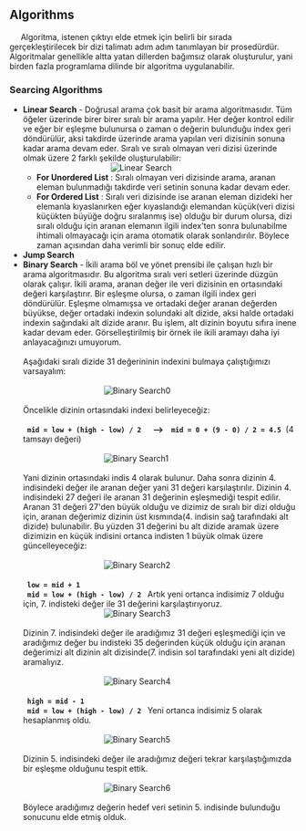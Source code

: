 <h2>Algorithms</h2>
<p>&nbsp&nbsp&nbsp&nbsp&nbspAlgoritma, istenen çıktıyı elde etmek için belirli bir sırada gerçekleştirilecek bir dizi talimatı adım adım tanımlayan bir prosedürdür. Algoritmalar genellikle altta yatan dillerden bağımsız olarak oluşturulur, yani birden fazla programlama dilinde bir algoritma uygulanabilir.</p>
<h3>Searcing Algorithms</h3>
<ul>
    <li>
        <b>Linear Search</b> - Doğrusal arama çok basit bir arama algoritmasıdır. Tüm öğeler üzerinde birer birer sıralı bir arama yapılır. Her değer kontrol edilir ve eğer bir eşleşme bulunursa o zaman o değerin bulunduğu index geri döndürülür, aksi takdirde üzerinde arama yapılan veri dizisinin sonuna kadar arama devam eder. Sıralı ve sıralı olmayan veri dizisi üzerinde olmak üzere 2 farklı şekilde oluşturulabilir:
        <ul>
            &nbsp&nbsp&nbsp&nbsp&nbsp&nbsp&nbsp&nbsp&nbsp&nbsp&nbsp&nbsp&nbsp&nbsp&nbsp&nbsp&nbsp&nbsp&nbsp&nbsp&nbsp&nbsp&nbsp&nbsp&nbsp&nbsp&nbsp&nbsp&nbsp&nbsp&nbsp&nbsp&nbsp<img src="https://github.com/zumrudu-anka/Algorithms/blob/master/Presentation/linear_search.gif" alt="Linear Search"/>
            <li>
                <b>For Unordered List</b> : Sıralı olmayan veri dizisinde arama, aranan eleman bulunmadığı takdirde veri setinin sonuna kadar devam eder.
            </li>
            <li>
                <b>For Ordered List</b> : Sıralı veri dizisinde ise aranan eleman dizideki her elemanla kıyaslanırken eğer kıyaslandığı elemandan küçük(veri dizisi küçükten büyüğe doğru sıralanmış ise) olduğu bir durum olursa, dizi sıralı olduğu için aranan elemanın ilgili index'ten sonra bulunabilme ihtimali olmayacağı için arama otomatik olarak sonlandırılır. Böylece zaman açısından daha verimli bir sonuç elde edilir.
            </li>
        </ul>
    </li>
    <li>
        <b>Jump Search</b>
    </li>
    <li>
        <b>Binary Search</b> - İkili arama böl ve yönet prensibi ile çalışan hızlı bir arama algoritmasıdır. Bu algoritma sıralı veri setleri üzerinde düzgün olarak çalışır. İkili arama, aranan değer ile veri dizisinin en ortasındaki değeri karşılaştırır. Bir eşleşme olursa, o zaman ilgili index geri döndürülür. Eşleşme olmamışsa ve ortadaki değer aranan değerden büyükse, değer ortadaki indexin solundaki alt dizide, aksi halde ortadaki indexin sağındaki alt dizide aranır. Bu işlem, alt dizinin boyutu sıfıra inene kadar devam eder. Görselleştirilmiş bir örnek ile ikili aramayı daha iyi anlayacağınızı umuyorum.<br><br>
    Aşağıdaki sıralı dizide 31 değerininin indexini bulmaya çalıştığımızı varsayalım:<br><br>  &nbsp&nbsp&nbsp&nbsp&nbsp&nbsp&nbsp&nbsp&nbsp&nbsp&nbsp&nbsp&nbsp&nbsp&nbsp&nbsp&nbsp&nbsp&nbsp&nbsp&nbsp&nbsp&nbsp&nbsp&nbsp&nbsp&nbsp&nbsp&nbsp&nbsp&nbsp&nbsp&nbsp&nbsp&nbsp&nbsp<img src="https://github.com/zumrudu-anka/Algorithms/blob/master/Presentation/binary_search_0.jpg" alt="Binary Search0"/><br><br>
        Öncelikle dizinin ortasındaki indexi belirleyeceğiz:<br>
        <br><code><b> mid = low + (high - low) / 2 </code> &nbsp&nbsp --> &nbsp&nbsp <code>mid = 0 + (9 - 0) / 2 = 4.5</code></b>&nbsp&nbsp(4 tamsayı değeri)<br><br>      &nbsp&nbsp&nbsp&nbsp&nbsp&nbsp&nbsp&nbsp&nbsp&nbsp&nbsp&nbsp&nbsp&nbsp&nbsp&nbsp&nbsp&nbsp&nbsp&nbsp&nbsp&nbsp&nbsp&nbsp&nbsp&nbsp&nbsp&nbsp&nbsp&nbsp&nbsp&nbsp&nbsp&nbsp&nbsp&nbsp<img src="https://github.com/zumrudu-anka/Algorithms/blob/master/Presentation/binary_search_1.jpg" alt="Binary Search1"/><br><br>
        Yani dizinin ortasındaki indis 4 olarak bulunur. Daha sonra dizinin 4. indisindeki değer ile aranan değer yani 31 değeri karşılaştırılır. Dizinin 4. indisindeki 27 değeri ile aranan 31 değerinin eşleşmediği tespit edilir. Aranan 31 değeri 27'den büyük olduğu ve dizimiz de sıralı bir dizi olduğu için, aranan değerimiz dizinin üst kısmında(4. indisin sağ tarafındaki alt dizide) bulunabilir. Bu yüzden 31 değerini bu alt dizide aramak üzere dizimizin en küçük indisini ortanca indisten 1 büyük olmak üzere güncelleyeceğiz:<br><br>
 &nbsp&nbsp&nbsp&nbsp&nbsp&nbsp&nbsp&nbsp&nbsp&nbsp&nbsp&nbsp&nbsp&nbsp&nbsp&nbsp&nbsp&nbsp&nbsp&nbsp&nbsp&nbsp&nbsp&nbsp&nbsp&nbsp&nbsp&nbsp&nbsp&nbsp&nbsp&nbsp&nbsp&nbsp&nbsp&nbsp<img src="https://github.com/zumrudu-anka/Algorithms/blob/master/Presentation/binary_search_2.jpg" alt="Binary Search2"/><br><br>
        <code><b> low = mid + 1 </b></code><br><code><b> mid = low + (high - low) / 2 </b></code>
        Artık yeni ortanca indisimiz 7 olduğu için, 7. indisteki değer ile 31 değerini karşılaştırıyoruz.<br>
 &nbsp&nbsp&nbsp&nbsp&nbsp&nbsp&nbsp&nbsp&nbsp&nbsp&nbsp&nbsp&nbsp&nbsp&nbsp&nbsp&nbsp&nbsp&nbsp&nbsp&nbsp&nbsp&nbsp&nbsp&nbsp&nbsp&nbsp&nbsp&nbsp&nbsp&nbsp&nbsp&nbsp&nbsp&nbsp&nbsp<img src="https://github.com/zumrudu-anka/Algorithms/blob/master/Presentation/binary_search_3.jpg" alt="Binary Search3"/><br><br>
        Dizinin 7. indisindeki değer ile aradığımız 31 değeri eşleşmediği için ve aradığımız değer bu indisteki 35 değerinden küçük olduğu için aranan değerimizi alt dizinin alt dizisinde(7. indisin sol tarafındaki yeni alt dizide) aramalıyız.<br><br>
 &nbsp&nbsp&nbsp&nbsp&nbsp&nbsp&nbsp&nbsp&nbsp&nbsp&nbsp&nbsp&nbsp&nbsp&nbsp&nbsp&nbsp&nbsp&nbsp&nbsp&nbsp&nbsp&nbsp&nbsp&nbsp&nbsp&nbsp&nbsp&nbsp&nbsp&nbsp&nbsp&nbsp&nbsp&nbsp&nbsp<img src="https://github.com/zumrudu-anka/Algorithms/blob/master/Presentation/binary_search_4.jpg" alt="Binary Search4"/><br><br>
        <code><b> high = mid - 1 </b></code><br><code><b> mid = low + (high - low) / 2 </b></code>
        Yeni ortanca indisimiz 5 olarak hesaplanmış oldu.<br><br>
 &nbsp&nbsp&nbsp&nbsp&nbsp&nbsp&nbsp&nbsp&nbsp&nbsp&nbsp&nbsp&nbsp&nbsp&nbsp&nbsp&nbsp&nbsp&nbsp&nbsp&nbsp&nbsp&nbsp&nbsp&nbsp&nbsp&nbsp&nbsp&nbsp&nbsp&nbsp&nbsp&nbsp&nbsp&nbsp&nbsp<img src="https://github.com/zumrudu-anka/Algorithms/blob/master/Presentation/binary_search_5.jpg" alt="Binary Search5"/><br><br>
        Dizinin 5. indisindeki değer ile aradığımız değeri tekrar karşılaştığımızda bir eşleşme olduğunu tespit ettik.<br><br>
 &nbsp&nbsp&nbsp&nbsp&nbsp&nbsp&nbsp&nbsp&nbsp&nbsp&nbsp&nbsp&nbsp&nbsp&nbsp&nbsp&nbsp&nbsp&nbsp&nbsp&nbsp&nbsp&nbsp&nbsp&nbsp&nbsp&nbsp&nbsp&nbsp&nbsp&nbsp&nbsp&nbsp&nbsp&nbsp&nbsp<img src="https://github.com/zumrudu-anka/Algorithms/blob/master/Presentation/binary_search_6.jpg" alt="Binary Search6"/><br><br>
        Böylece aradığımız değerin hedef veri setinin 5. indisinde bulunduğu sonucunu elde etmiş olduk.
    </li>
</ul>
